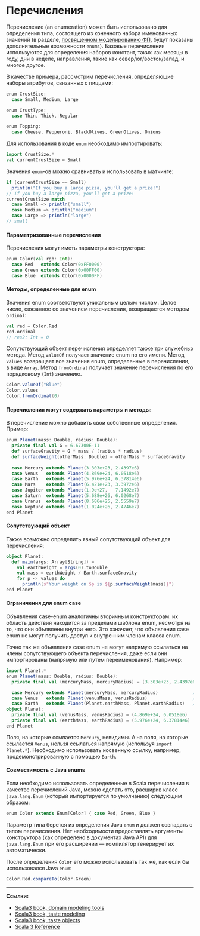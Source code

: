 # Перечисления

Перечисление (an enumeration) может быть использовано для определения типа, 
состоящего из конечного набора именованных значений 
(в разделе, [посвященном моделированию ФП](fp), будут показаны дополнительные возможности `enums`). 
Базовые перечисления используются для определения наборов констант, таких как месяцы в году, дни в неделе, 
направления, такие как север/юг/восток/запад, и многое другое.

В качестве примера, рассмотрим перечисления, определяющие наборы атрибутов, связанных с пиццами:

```scala
enum CrustSize:
  case Small, Medium, Large

enum CrustType:
  case Thin, Thick, Regular

enum Topping:
  case Cheese, Pepperoni, BlackOlives, GreenOlives, Onions
```

Для использования в коде `enum` необходимо импортировать:

```scala
import CrustSize.*
val currentCrustSize = Small
```

Значения `enum`-ов можно сравнивать и использовать в матчинге:

```scala
if (currentCrustSize == Small)
  println("If you buy a large pizza, you'll get a prize!")
// If you buy a large pizza, you'll get a prize!
currentCrustSize match
  case Small => println("small")
  case Medium => println("medium")
  case Large => println("large")
// small
```

#### Параметризованные перечисления

Перечисления могут иметь параметры конструктора:

```scala
enum Color(val rgb: Int):
  case Red   extends Color(0xFF0000)
  case Green extends Color(0x00FF00)
  case Blue  extends Color(0x0000FF)
```

#### Методы, определенные для enum

Значения enum соответствуют уникальным целым числам. 
Целое число, связанное со значением перечисления, возвращается методом `ordinal`:

```scala
val red = Color.Red
red.ordinal
// res2: Int = 0
```

Сопутствующий объект перечисления определяет также три служебных метода. 
Метод `valueOf` получает значение enum по его имени.
Метод `values` возвращает все значения enum, определенные в перечислении, в виде `Array`. 
Метод `fromOrdinal` получает значение перечисления по его порядковому (`Int`) значению.

```scala
Color.valueOf("Blue")
Color.values
Color.fromOrdinal(0)
```

#### Перечисления могут содержать параметры и методы:

В перечисление можно добавить свои собственные определения. Пример:

```scala
enum Planet(mass: Double, radius: Double):
  private final val G = 6.67300E-11
  def surfaceGravity = G * mass / (radius * radius)
  def surfaceWeight(otherMass: Double) = otherMass * surfaceGravity
  
  case Mercury extends Planet(3.303e+23, 2.4397e6)
  case Venus   extends Planet(4.869e+24, 6.0518e6)
  case Earth   extends Planet(5.976e+24, 6.37814e6)
  case Mars    extends Planet(6.421e+23, 3.3972e6)
  case Jupiter extends Planet(1.9e+27,   7.1492e7)
  case Saturn  extends Planet(5.688e+26, 6.0268e7)
  case Uranus  extends Planet(8.686e+25, 2.5559e7)
  case Neptune extends Planet(1.024e+26, 2.4746e7)
end Planet
```

#### Сопутствующий объект

Также возможно определить явный сопутствующий объект для перечисления:

```scala
object Planet:
  def main(args: Array[String]) =
    val earthWeight = args(0).toDouble
    val mass = earthWeight / Earth.surfaceGravity
    for p <- values do
      println(s"Your weight on $p is ${p.surfaceWeight(mass)}")
end Planet
```

#### Ограничения для enum case

Объявления case-enum аналогичны вторичным конструкторам: 
их область действия находится за пределами шаблона enum, несмотря на то, что они объявлены внутри него. 
Это означает, что объявления case enum не могут получить доступ к внутренним членам класса enum.

Точно так же объявления case enum не могут напрямую ссылаться на члены сопутствующего объекта перечисления, 
даже если они импортированы (напрямую или путем переименования). 
Например:

```scala
import Planet.*
enum Planet(mass: Double, radius: Double):
  private final val (mercuryMass, mercuryRadius) = (3.303e+23, 2.4397e6)

  case Mercury extends Planet(mercuryMass, mercuryRadius)             // нет доступа
  case Venus   extends Planet(venusMass, venusRadius)                 // невалидная ссылка
  case Earth   extends Planet(Planet.earthMass, Planet.earthRadius)   // ok
object Planet:
  private final val (venusMass, venusRadius) = (4.869e+24, 6.0518e6)
  private final val (earthMass, earthRadius) = (5.976e+24, 6.37814e6)
end Planet
```

Поля, на которые ссылается `Mercury`, невидимы.
А на поля, на которые ссылается `Venus`, нельзя ссылаться напрямую (используя `import Planet.*`). 
Необходимо использовать косвенную ссылку, например, продемонстрированную с помощью `Earth`.

#### Совместимость с Java enums

Если необходимо использовать определенные в Scala перечисления в качестве перечислений Java, 
можно сделать это, расширив класс `java.lang.Enum` (который импортируется по умолчанию) следующим образом:

```scala
enum Color extends Enum[Color] { case Red, Green, Blue }
```

Параметр типа берется из определения Java `enum` и должен совпадать с типом перечисления. 
Нет необходимости предоставлять аргументы конструктора (как определено в документах Java API) для `java.lang.Enum` 
при его расширении — компилятор генерирует их автоматически.

После определения `Color` его можно использовать так же, как если бы использовался Java `enum`:

```scala
Color.Red.compareTo(Color.Green)
```


---

**Ссылки:**
- [Scala3 book, domain modeling tools](https://docs.scala-lang.org/scala3/book/domain-modeling-tools.html)
- [Scala3 book, taste modeling](https://docs.scala-lang.org/scala3/book/taste-modeling.html)
- [Scala3 book, taste objects](https://docs.scala-lang.org/scala3/book/taste-objects.html)
- [Scala 3 Reference](https://docs.scala-lang.org/scala3/reference/enums/enums.html)
